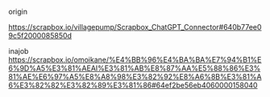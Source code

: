 origin


https://scrapbox.io/villagepump/Scrapbox_ChatGPT_Connector#640b77ee09c5f2000085850d

inajob
https://scrapbox.io/omoikane/%E4%BB%96%E4%BA%BA%E7%94%B1%E6%9D%A5%E3%81%AEAI%E3%81%AB%E8%87%AA%E5%88%86%E3%81%AE%E6%97%A5%E8%A8%98%E3%82%92%E8%A6%8B%E3%81%A6%E3%82%82%E3%82%89%E3%81%86#64ef2be56eb4060000158040